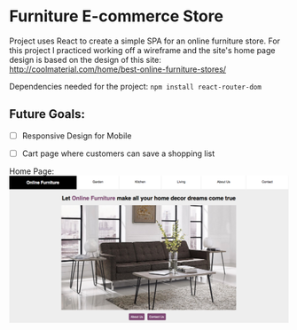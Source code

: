 # Furniture E-commerce Store


Project uses React to create a simple SPA for an online furniture store. For this project I practiced working off a wireframe and the site's home page design is based on the design of this site: http://coolmaterial.com/home/best-online-furniture-stores/

Dependencies needed for the project:
`npm install react-router-dom`

## Future Goals:
- [ ] Responsive Design for Mobile
- [ ] Cart page where customers can save a shopping list


Home Page:
![alt text](resources/final.png "home page")
